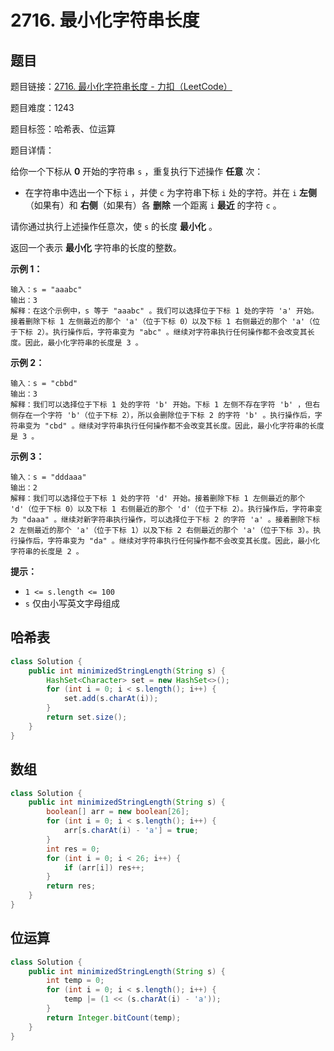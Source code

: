 # 2716. 最小化字符串长度

## 题目

题目链接：[2716. 最小化字符串长度 - 力扣（LeetCode）](https://leetcode.cn/problems/minimize-string-length/description/)

题目难度：1243

题目标签：哈希表、位运算

题目详情：

给你一个下标从 **0** 开始的字符串 `s` ，重复执行下述操作 **任意** 次：

- 在字符串中选出一个下标 `i` ，并使 `c` 为字符串下标 `i` 处的字符。并在 `i` **左侧**（如果有）和 **右侧**（如果有）各 **删除** 一个距离 `i` **最近** 的字符 `c` 。

请你通过执行上述操作任意次，使 `s` 的长度 **最小化** 。

返回一个表示 **最小化** 字符串的长度的整数。

**示例 1：**

```
输入：s = "aaabc"
输出：3
解释：在这个示例中，s 等于 "aaabc" 。我们可以选择位于下标 1 处的字符 'a' 开始。接着删除下标 1 左侧最近的那个 'a'（位于下标 0）以及下标 1 右侧最近的那个 'a'（位于下标 2）。执行操作后，字符串变为 "abc" 。继续对字符串执行任何操作都不会改变其长度。因此，最小化字符串的长度是 3 。
```

**示例 2：**

```
输入：s = "cbbd"
输出：3
解释：我们可以选择位于下标 1 处的字符 'b' 开始。下标 1 左侧不存在字符 'b' ，但右侧存在一个字符 'b'（位于下标 2），所以会删除位于下标 2 的字符 'b' 。执行操作后，字符串变为 "cbd" 。继续对字符串执行任何操作都不会改变其长度。因此，最小化字符串的长度是 3 。
```

**示例 3：**

```
输入：s = "dddaaa"
输出：2
解释：我们可以选择位于下标 1 处的字符 'd' 开始。接着删除下标 1 左侧最近的那个 'd'（位于下标 0）以及下标 1 右侧最近的那个 'd'（位于下标 2）。执行操作后，字符串变为 "daaa" 。继续对新字符串执行操作，可以选择位于下标 2 的字符 'a' 。接着删除下标 2 左侧最近的那个 'a'（位于下标 1）以及下标 2 右侧最近的那个 'a'（位于下标 3）。执行操作后，字符串变为 "da" 。继续对字符串执行任何操作都不会改变其长度。因此，最小化字符串的长度是 2 。
```

**提示：**

- `1 <= s.length <= 100`
- `s` 仅由小写英文字母组成



## 哈希表

``` java
class Solution {
    public int minimizedStringLength(String s) {
        HashSet<Character> set = new HashSet<>();
        for (int i = 0; i < s.length(); i++) {
            set.add(s.charAt(i));
        }
        return set.size();
    }
}
```



## 数组

``` java
class Solution {
    public int minimizedStringLength(String s) {
        boolean[] arr = new boolean[26];
        for (int i = 0; i < s.length(); i++) {
            arr[s.charAt(i) - 'a'] = true;
        }
        int res = 0;
        for (int i = 0; i < 26; i++) {
            if (arr[i]) res++;
        }
        return res;
    }
}
```



## 位运算

``` java
class Solution {
    public int minimizedStringLength(String s) {
        int temp = 0;
        for (int i = 0; i < s.length(); i++) {
            temp |= (1 << (s.charAt(i) - 'a'));
        }
        return Integer.bitCount(temp);
    }
}
```

